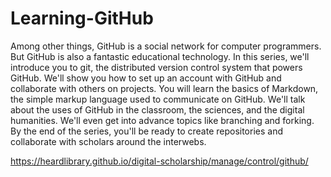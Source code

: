 Learning-GitHub
===============

Among other things, GitHub is a social network for computer programmers. But GitHub is also a fantastic educational technology. In this series, we'll introduce you to git, the distributed version control system that powers GitHub. We'll show you how to set up an account with GitHub and collaborate with others on projects. You will learn the basics of Markdown, the simple markup language used to communicate on GitHub. We'll talk about the uses of GitHub in the classroom, the sciences, and the digital humanities. We'll even get into advance topics like branching and forking. By the end of the series, you'll be ready to create repositories and collaborate with scholars around the interwebs.

https://heardlibrary.github.io/digital-scholarship/manage/control/github/
